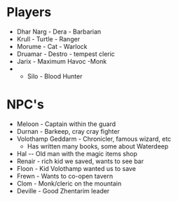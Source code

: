 # Players
* Dhar Narg - Dera - Barbarian
* Krull - Turtle - Ranger
* Morume - Cat - Warlock
* Druamar - Destro - tempest cleric
* Jarix - Maximum Havoc -Monk
*  - Silo - Blood Hunter

# NPC's
* Meloon - Captain within the guard
* Durnan - Barkeep, cray cray fighter
* Volothamp Geddarm - Chronicler, famous wizard, etc
  * Has written many books, some about Waterdeep
* Hal -- Old man with the magic items shop
* Renair - rich kid we saved, wants to see bar
* Floon - Kid Volothamp wanted us to save
* Frewn - Wants to co-open tavern
* Clom - Monk/cleric on the mountain
* Deville - Good Zhentarim leader
